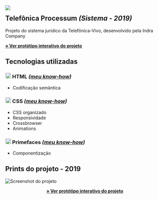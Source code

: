 

<img src="http://velameweb.com.br/git/config/images/monitor-with-margin.png" align="left" />


<h2>Telefônica Processum <em>(Sistema - 2019)</em></h2>

<p>Projeto do sistema jurídico da Telefônica-Vivo, desenvolvido pela Indra Company</p>

<p>
  <a href="http://velameweb.com.br/projetos-sistemas/telefonica-processum-2019/" target="_blank">
    <strong>» Ver protótipo interativo do projeto</strong>
  </a>
</p>

<h2>Tecnologias utilizadas</h2>

<h3><img src="http://velameweb.com.br/git/config/images/html-icon.png" alt="HTML ícone" height="18px" /> HTML <em>(<a href="https://github.com/tarcisovelame/curriculo/tree/master/html" target="_blank">meu know-how</a>)</em></h3>
<ul>
    <li>Codificação semântica</li>
</ul>

<h3><img src="http://velameweb.com.br/git/config/images/css-icon.png" alt="CSS ícone" height="18px" /> CSS <em>(<a href="https://github.com/tarcisovelame/curriculo/tree/master/css" target="_blank">meu know-how</a>)</em></h3>
<ul>
    <li>CSS organizado</li>
    <li>Responsividade</li>
    <li>Crossbrowser</li>
    <li>Animations</li>
</ul>

<h3><img src="http://velameweb.com.br/git/config/images/primefaces-icon.png" alt="Primefaces ícone" height="18px" /> Primefaces <em>(<a href="https://github.com/tarcisovelame/curriculo/tree/master/primefaces" target="_blank">meu know-how</a>)</em></h3>
<ul>
    <li>Componentização</li>
</ul>

<h2>Prints do projeto - 2019</h2>

<img src="http://velameweb.com.br/projetos-sistemas/telefonica-processum-2019/screenshot.jpg" alt="Screenshot do projeto">

<p align="center">
  <a href="http://velameweb.com.br/projetos-sistemas/telefonica-processum-2019/" target="_blank">
    <strong>» Ver protótipo interativo do projeto</strong>
  </a>
</p>
